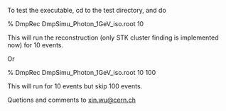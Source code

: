 
To test the executable, cd to the test directory, and do

% DmpRec DmpSimu_Photon_1GeV_iso.root 10

This will run the reconstruction (only STK cluster finding is implemented now) for 10 events.

Or

% DmpRec DmpSimu_Photon_1GeV_iso.root 10 100

This will run for 10 events but skip 100 events.

Quetions and comments to xin.wu@cern.ch
